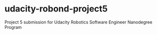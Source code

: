 # udacity-robond-project5
Project 5 submission for Udacity Robotics Software Engineer Nanodegree Program
